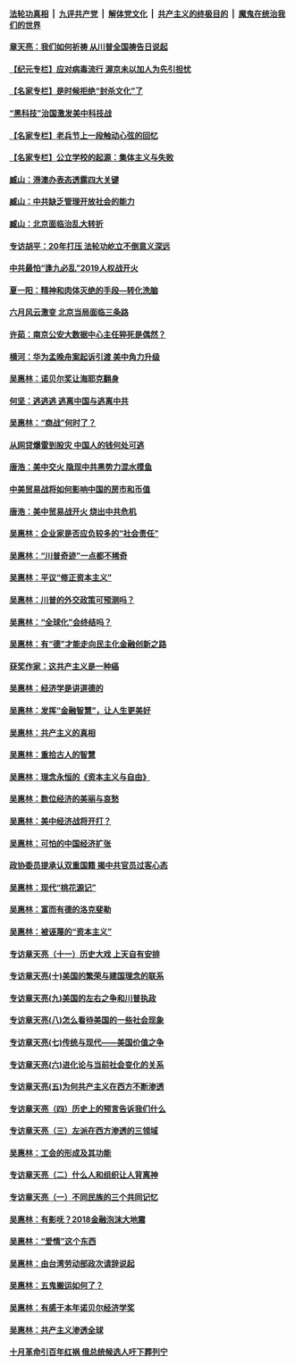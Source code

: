 ####  [法轮功真相](../../../../basic/blob/master/README.md?t=04181930) &nbsp;|&nbsp; [九评共产党](../../../../9ping.md/blob/master/README.md?t=04181930) &nbsp;|&nbsp; [解体党文化](../../../../jtdwh.md/blob/master/README.md?t=04181930)  &nbsp;|&nbsp; [共产主义的终极目的](../../../../gczydzjmd.md/blob/master/README.md?t=04181930) &nbsp;|&nbsp; [魔鬼在统治我们的世界](../../../../mgztzwmdsj.md/blob/master/README.md?t=04181930) 

#### [章天亮：我们如何祈祷 从川普全国祷告日说起](../pages/nsc423/n11944627.md?t=04181930) 

#### [【纪元专栏】应对病毒流行 渥京未以加人为先引担忧](../pages/nsc423/n11875714.md?t=04181930) 

#### [【名家专栏】是时候拒绝“封杀文化”了](../pages/nsc423/n11814093.md?t=04181930) 

#### [“黑科技”治国激发美中科技战](../pages/nsc423/n11638056.md?t=04181930) 

#### [【名家专栏】老兵节上一段触动心弦的回忆](../pages/nsc423/n11646016.md?t=04181930) 

#### [【名家专栏】公立学校的起源：集体主义与失败](../pages/nsc423/n11601833.md?t=04181930) 

#### [臧山：港澳办表态透露四大关键](../pages/nsc423/n11421628.md?t=04181930) 

#### [臧山：中共缺乏管理开放社会的能力](../pages/nsc423/n11407457.md?t=04181930) 

#### [臧山：北京面临治乱大转折](../pages/nsc423/n11406895.md?t=04181930) 

#### [专访胡平：20年打压 法轮功屹立不倒意义深远](../pages/nsc423/n11398800.md?t=04181930) 

#### [中共最怕“逢九必乱”2019人权战开火](../pages/nsc423/n11385248.md?t=04181930) 

#### [夏一阳：精神和肉体灭绝的手段—转化洗脑](../pages/nsc423/n11368250.md?t=04181930) 

#### [六月风云激变 北京当局面临三条路](../pages/nsc423/n11313668.md?t=04181930) 

#### [许茹：南京公安大数据中心主任猝死是偶然？](../pages/nsc423/n11064744.md?t=04181930) 

#### [横河：华为孟晚舟案起诉引渡 美中角力升级](../pages/nsc423/n11027230.md?t=04181930) 

#### [吴惠林：诺贝尔奖让海耶克翻身](../pages/nsc423/n10890049.md?t=04181930) 

#### [何坚：逃逃逃 逃离中国与逃离中共](../pages/nsc423/n10592891.md?t=04181930) 

#### [吴惠林：“商战”何时了？](../pages/nsc423/n10573558.md?t=04181930) 

#### [从网贷爆雷到股灾 中国人的钱何处可逃](../pages/nsc423/n10572800.md?t=04181930) 

#### [唐浩：美中交火 隐现中共黑势力混水摸鱼](../pages/nsc423/n10544040.md?t=04181930) 

#### [中美贸易战将如何影响中国的房市和币值](../pages/nsc423/n10543697.md?t=04181930) 

#### [唐浩：美中贸易战开火 烧出中共危机](../pages/nsc423/n10540126.md?t=04181930) 

#### [吴惠林：企业家是否应负较多的“社会责任”](../pages/nsc423/n10535022.md?t=04181930) 

#### [吴惠林：“川普奇迹”一点都不稀奇](../pages/nsc423/n10512808.md?t=04181930) 

#### [吴惠林：平议“修正资本主义”](../pages/nsc423/n10495724.md?t=04181930) 

#### [吴惠林：川普的外交政策可预测吗？](../pages/nsc423/n10462387.md?t=04181930) 

#### [吴惠林：“全球化”会终结吗？](../pages/nsc423/n10452838.md?t=04181930) 

#### [吴惠林：有“德”才能走向民主化金融创新之路](../pages/nsc423/n10432292.md?t=04181930) 

#### [获奖作家：这共产主义是一种癌](../pages/nsc423/n10431541.md?t=04181930) 

#### [吴惠林：经济学是讲道德的](../pages/nsc423/n10398014.md?t=04181930) 

#### [吴惠林：发挥“金融智慧”，让人生更美好](../pages/nsc423/n10375019.md?t=04181930) 

#### [吴惠林：共产主义的真相](../pages/nsc423/n10351394.md?t=04181930) 

#### [吴惠林：重拾古人的智慧](../pages/nsc423/n10337691.md?t=04181930) 

#### [吴惠林：理念永恒的《资本主义与自由》](../pages/nsc423/n10316274.md?t=04181930) 

#### [吴惠林：数位经济的美丽与哀愁](../pages/nsc423/n10292946.md?t=04181930) 

#### [吴惠林：美中经济战将开打？](../pages/nsc423/n10258825.md?t=04181930) 

#### [吴惠林：可怕的中国经济扩张](../pages/nsc423/n10219147.md?t=04181930) 

#### [政协委员提承认双重国籍 揭中共官员过客心态](../pages/nsc423/n10208809.md?t=04181930) 

#### [吴惠林：现代“桃花源记”](../pages/nsc423/n10185234.md?t=04181930) 

#### [吴惠林：富而有德的洛克斐勒](../pages/nsc423/n10142264.md?t=04181930) 

#### [吴惠林：被诬蔑的“资本主义”](../pages/nsc423/n10124816.md?t=04181930) 

#### [专访章天亮（十一）历史大戏 上天自有安排](../pages/nsc423/n10094905.md?t=04181930) 

#### [专访章天亮(十)美国的繁荣与建国理念的联系](../pages/nsc423/n10094899.md?t=04181930) 

#### [专访章天亮(九)美国的左右之争和川普执政](../pages/nsc423/n10094889.md?t=04181930) 

#### [专访章天亮(八)怎么看待美国的一些社会现象](../pages/nsc423/n10094857.md?t=04181930) 

#### [专访章天亮(七)传统与现代——美国价值之争](../pages/nsc423/n10093140.md?t=04181930) 

#### [专访章天亮(六)进化论与当前社会变化的关系](../pages/nsc423/n10092036.md?t=04181930) 

#### [专访章天亮(五)为何共产主义在西方不断渗透](../pages/nsc423/n10083620.md?t=04181930) 

#### [专访章天亮（四）历史上的预言告诉我们什么](../pages/nsc423/n10083606.md?t=04181930) 

#### [专访章天亮（三）左派在西方渗透的三领域](../pages/nsc423/n10081115.md?t=04181930) 

#### [吴惠林：工会的形成及其功能](../pages/nsc423/n10080633.md?t=04181930) 

#### [专访章天亮（二）什么人和组织让人背离神](../pages/nsc423/n10076637.md?t=04181930) 

#### [专访章天亮（一）不同民族的三个共同记忆](../pages/nsc423/n10074188.md?t=04181930) 

#### [吴惠林：有影呒？2018金融泡沫大地震](../pages/nsc423/n10040534.md?t=04181930) 

#### [吴惠林：“爱情”这个东西](../pages/nsc423/n10019423.md?t=04181930) 

#### [吴惠林：由台湾劳动部政次请辞说起](../pages/nsc423/n9979679.md?t=04181930) 

#### [吴惠林：五鬼搬运如何了？](../pages/nsc423/n9925338.md?t=04181930) 

#### [吴惠林：有感于本年诺贝尔经济学奖](../pages/nsc423/n9871883.md?t=04181930) 

#### [吴惠林：共产主义渗透全球](../pages/nsc423/n9812748.md?t=04181930) 

#### [十月革命引百年红祸 俄总统候选人吁下葬列宁](../pages/nsc423/n9810182.md?t=04181930) 

